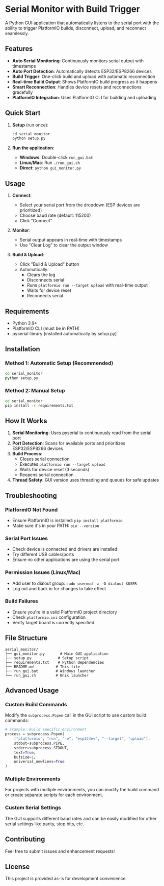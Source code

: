 # Serial Monitor with Build Trigger

A Python GUI application that automatically listens to the serial port with the ability to trigger PlatformIO builds, disconnect, upload, and reconnect seamlessly.

## Features

- **Auto Serial Monitoring**: Continuously monitors serial output with timestamps
- **Auto Port Detection**: Automatically detects ESP32/ESP8266 devices
- **Build Trigger**: One-click build and upload with automatic reconnection
- **Real-time Build Output**: Shows PlatformIO build progress as it happens
- **Smart Reconnection**: Handles device resets and reconnections gracefully
- **PlatformIO Integration**: Uses PlatformIO CLI for building and uploading

## Quick Start

1. **Setup** (run once):
   ```bash
   cd serial_monitor
   python setup.py
   ```

2. **Run the application**:
   - **Windows**: Double-click `run_gui.bat`
   - **Linux/Mac**: Run `./run_gui.sh`
   - **Direct**: `python gui_monitor.py`

## Usage

1. **Connect**:
   - Select your serial port from the dropdown (ESP devices are prioritized)
   - Choose baud rate (default: 115200)
   - Click "Connect"

2. **Monitor**:
   - Serial output appears in real-time with timestamps
   - Use "Clear Log" to clear the output window

3. **Build & Upload**:
   - Click "Build & Upload" button
   - Automatically:
     - Clears the log
     - Disconnects serial
     - Runs `platformio run --target upload` with real-time output
     - Waits for device reset
     - Reconnects serial

## Requirements

- Python 3.6+
- PlatformIO CLI (must be in PATH)
- pyserial library (installed automatically by setup.py)

## Installation

### Method 1: Automatic Setup (Recommended)
```bash
cd serial_monitor
python setup.py
```

### Method 2: Manual Setup
```bash
cd serial_monitor
pip install -r requirements.txt
```

## How It Works

1. **Serial Monitoring**: Uses pyserial to continuously read from the serial port
2. **Port Detection**: Scans for available ports and prioritizes ESP32/ESP8266 devices
3. **Build Process**: 
   - Closes serial connection
   - Executes `platformio run --target upload`
   - Waits for device reset (3 seconds)
   - Reopens serial connection
4. **Thread Safety**: GUI version uses threading and queues for safe updates

## Troubleshooting

### PlatformIO Not Found
- Ensure PlatformIO is installed: `pip install platformio`
- Make sure it's in your PATH: `pio --version`

### Serial Port Issues
- Check device is connected and drivers are installed
- Try different USB cables/ports
- Ensure no other applications are using the serial port

### Permission Issues (Linux/Mac)
- Add user to dialout group: `sudo usermod -a -G dialout $USER`
- Log out and back in for changes to take effect

### Build Failures
- Ensure you're in a valid PlatformIO project directory
- Check `platformio.ini` configuration
- Verify target board is correctly specified

## File Structure

```
serial_monitor/
├── gui_monitor.py       # Main GUI application
├── setup.py            # Setup script
├── requirements.txt    # Python dependencies
├── README.md          # This file
├── run_gui.bat        # Windows launcher
└── run_gui.sh         # Unix launcher
```

## Advanced Usage

### Custom Build Commands
Modify the `subprocess.Popen` call in the GUI script to use custom build commands:

```python
# Example: Build specific environment
process = subprocess.Popen(
    ["platformio", "run", "-e", "esp32dev", "--target", "upload"],
    stdout=subprocess.PIPE,
    stderr=subprocess.STDOUT,
    text=True,
    bufsize=1,
    universal_newlines=True
)
```

### Multiple Environments
For projects with multiple environments, you can modify the build command or create separate scripts for each environment.

### Custom Serial Settings
The GUI supports different baud rates and can be easily modified for other serial settings like parity, stop bits, etc.

## Contributing

Feel free to submit issues and enhancement requests!

## License

This project is provided as-is for development convenience.